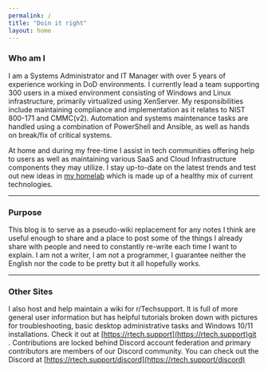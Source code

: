 ```yaml
---
permalink: /
title: "Doin it right"
layout: home
---
```

### Who am I
I am a Systems Administrator and IT Manager with over 5 years of experience working in DoD environments. I currently lead a team supporting 300 users in a mixed environment consisting of Windows and Linux infrastructure, primarily virtualized using XenServer. My responsibilities include maintaining compliance and implementation as it relates to NIST 800-171 and CMMC(v2). Automation and systems maintenance tasks are handled using a combination of PowerShell and Ansible, as well as hands on break/fix of critical systems.

At home and during my free-time I assist in tech communities offering help to users as well as maintaining various SaaS and Cloud Infrastructure components they may utilize.  I stay up-to-date on the latest trends and test out new ideas in [my homelab](/homelab) which is made up of a healthy mix of current technologies.

--- 
### Purpose
This blog is to serve as a pseudo-wiki replacement for any notes I think are useful enough to share and a place to post some of the things I already share with people and need to constantly re-write each time I want to explain. I am not a writer, I am not a programmer, I guarantee neither the English nor the code to be pretty but it all hopefully works.

--- 
### Other Sites
I also host and help maintain a wiki for r/Techsupport. It is full of more general user information but has helpful tutorials broken down with pictures for troubleshooting, basic desktop administrative tasks and Windows 10/11 installations. Check it out at [https://rtech.support](https://rtech.support)git . Contributions are locked behind Discord account federation and primary contributors are members of our Discord community. You can check out the Discord at [https://rtech.support/discord](https://rtech.support/discord)